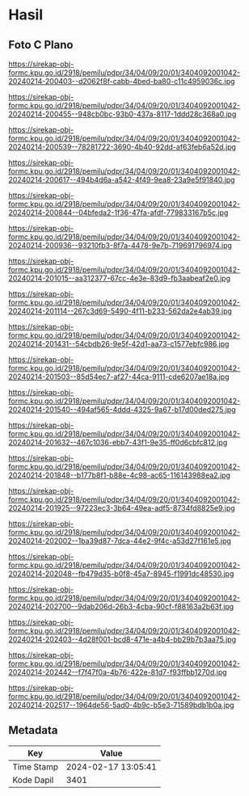 # Hasil

## Foto C Plano

https://sirekap-obj-formc.kpu.go.id/2918/pemilu/pdpr/34/04/09/20/01/3404092001042-20240214-200403--d2062f8f-cabb-4bed-ba80-c11c4959036c.jpg

https://sirekap-obj-formc.kpu.go.id/2918/pemilu/pdpr/34/04/09/20/01/3404092001042-20240214-200455--948cb0bc-93b0-437a-8117-1ddd28c368a0.jpg

https://sirekap-obj-formc.kpu.go.id/2918/pemilu/pdpr/34/04/09/20/01/3404092001042-20240214-200539--78281722-3690-4b40-92dd-af63feb6a52d.jpg

https://sirekap-obj-formc.kpu.go.id/2918/pemilu/pdpr/34/04/09/20/01/3404092001042-20240214-200617--494b4d6a-a542-4f49-9ea8-23a9e5f91840.jpg

https://sirekap-obj-formc.kpu.go.id/2918/pemilu/pdpr/34/04/09/20/01/3404092001042-20240214-200844--04bfeda2-1f36-47fa-afdf-779833167b5c.jpg

https://sirekap-obj-formc.kpu.go.id/2918/pemilu/pdpr/34/04/09/20/01/3404092001042-20240214-200936--93210fb3-8f7a-4478-9e7b-719691796974.jpg

https://sirekap-obj-formc.kpu.go.id/2918/pemilu/pdpr/34/04/09/20/01/3404092001042-20240214-201015--aa312377-67cc-4e3e-83d9-fb3aabeaf2e0.jpg

https://sirekap-obj-formc.kpu.go.id/2918/pemilu/pdpr/34/04/09/20/01/3404092001042-20240214-201114--267c3d69-5490-4f11-b233-562da2e4ab39.jpg

https://sirekap-obj-formc.kpu.go.id/2918/pemilu/pdpr/34/04/09/20/01/3404092001042-20240214-201431--54cbdb26-9e5f-42d1-aa73-c1577ebfc986.jpg

https://sirekap-obj-formc.kpu.go.id/2918/pemilu/pdpr/34/04/09/20/01/3404092001042-20240214-201503--85d54ec7-af27-44ca-9111-cde6207ae18a.jpg

https://sirekap-obj-formc.kpu.go.id/2918/pemilu/pdpr/34/04/09/20/01/3404092001042-20240214-201540--494af565-4ddd-4325-9a67-b17d00ded275.jpg

https://sirekap-obj-formc.kpu.go.id/2918/pemilu/pdpr/34/04/09/20/01/3404092001042-20240214-201632--467c1036-ebb7-43f1-9e35-ff0d6cbfc812.jpg

https://sirekap-obj-formc.kpu.go.id/2918/pemilu/pdpr/34/04/09/20/01/3404092001042-20240214-201848--b177b8f1-b88e-4c98-ac65-116143988ea2.jpg

https://sirekap-obj-formc.kpu.go.id/2918/pemilu/pdpr/34/04/09/20/01/3404092001042-20240214-201925--97223ec3-3b64-49ea-adf5-8734fd8825e9.jpg

https://sirekap-obj-formc.kpu.go.id/2918/pemilu/pdpr/34/04/09/20/01/3404092001042-20240214-202002--1ba39d87-7dca-44e2-9f4c-a53d27f161e5.jpg

https://sirekap-obj-formc.kpu.go.id/2918/pemilu/pdpr/34/04/09/20/01/3404092001042-20240214-202048--fb479d35-b0f8-45a7-8945-f1991dc48530.jpg

https://sirekap-obj-formc.kpu.go.id/2918/pemilu/pdpr/34/04/09/20/01/3404092001042-20240214-202700--9dab206d-26b3-4cba-90cf-f88163a2b63f.jpg

https://sirekap-obj-formc.kpu.go.id/2918/pemilu/pdpr/34/04/09/20/01/3404092001042-20240214-202403--4d28f001-bcd8-471e-a4b4-bb29b7b3aa75.jpg

https://sirekap-obj-formc.kpu.go.id/2918/pemilu/pdpr/34/04/09/20/01/3404092001042-20240214-202442--f7f47f0a-4b76-422e-81d7-f93ffbb1270d.jpg

https://sirekap-obj-formc.kpu.go.id/2918/pemilu/pdpr/34/04/09/20/01/3404092001042-20240214-202517--1964de56-5ad0-4b9c-b5e3-71589bdb1b0a.jpg


## Metadata

| Key        | Value               |
| ---------- | ------------------- |
| Time Stamp | 2024-02-17 13:05:41 |
| Kode Dapil | 3401                |



